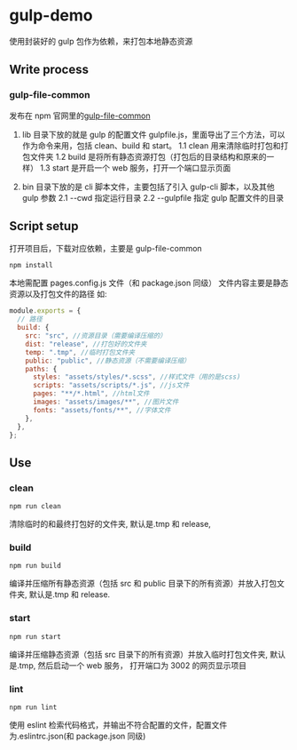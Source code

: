 # gulp-demo

使用封装好的 gulp 包作为依赖，来打包本地静态资源

## Write process

### gulp-file-common

发布在 npm 官网里的[gulp-file-common](https://www.npmjs.com/package/gulp-file-common)

1. lib 目录下放的就是 gulp 的配置文件 gulpfile.js，里面导出了三个方法，可以作为命令来用，包括
   clean、build 和 start。
   1.1 clean 用来清除临时打包和打包文件夹
   1.2 build 是将所有静态资源打包（打包后的目录结构和原来的一样）
   1.3 start 是开启一个 web 服务，打开一个端口显示页面

2. bin 目录下放的是 cli 脚本文件，主要包括了引入 gulp-cli 脚本，以及其他 gulp 参数
   2.1 --cwd 指定运行目录
   2.2 --gulpfile 指定 gulp 配置文件的目录

## Script setup

打开项目后，下载对应依赖，主要是 gulp-file-common

```shell
npm install
```

本地需配置 pages.config.js 文件（和 package.json 同级）
文件内容主要是静态资源以及打包文件的路径
如:

```js
module.exports = {
  // 路径
  build: {
    src: "src", //资源目录（需要编译压缩的）
    dist: "release", //打包好的文件夹
    temp: ".tmp", //临时打包文件夹
    public: "public", //静态资源（不需要编译压缩）
    paths: {
      styles: "assets/styles/*.scss", //样式文件（用的是scss)
      scripts: "assets/scripts/*.js", //js文件
      pages: "**/*.html", //html文件
      images: "assets/images/**", //图片文件
      fonts: "assets/fonts/**", //字体文件
    },
  },
};
```

## Use

### clean

```shell
npm run clean
```

清除临时的和最终打包好的文件夹, 默认是.tmp 和 release,

### build

```shell
npm run build
```

编译并压缩所有静态资源（包括 src 和 public 目录下的所有资源）并放入打包文件夹, 默认是.tmp 和 release.

### start

```shell
npm run start
```

编译并压缩静态资源（包括 src 目录下的所有资源）并放入临时打包文件夹, 默认是.tmp, 然后启动一个 web 服务，
打开端口为 3002 的网页显示项目

### lint

```shell
npm run lint
```

使用 eslint 检索代码格式，并输出不符合配置的文件，配置文件为.eslintrc.json(和 package.json 同级)
